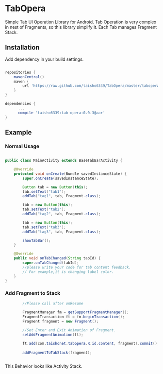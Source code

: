 TabOpera
========

Simple Tab UI Operation Library for Android.
Tab Operation is very complex in nest of Fragments, so this library simplify it.
Each Tab manages Fragment Stack.

Installation
---------

Add dependency in your build settings.

```groovy

repositories {
    mavenCentral()
    maven {
        url 'https://raw.github.com/taisho6339/TabOpera/master/tabopera/repository'
    }
}

dependencies {
      ...
      compile 'taisho6339:tab-opera:0.0.3@aar'
}

```

Example
---------

### Normal Usage


```Java

public class MainActivity extends BaseTabBarActivity {

    @Override
    protected void onCreate(Bundle savedInstanceState) {
        super.onCreate(savedInstanceState);

        Button tab = new Button(this);
        tab.setText("tab1");
        addTab("tag1", tab, Fragment.class);

        tab = new Button(this);
        tab.setText("tab2");
        addTab("tag2", tab, Fragment.class);

        tab = new Button(this);
        tab.setText("tab3");
        addTab("tag3", tab, Fragment.class);

        showTabBar();
    }

    @Override
    public void onTabChanged(String tabId) {
        super.onTabChanged(tabId);
        //please write your code for tab content feedback.
        // For example,it is changing label color.
    }
}

```

### Add Fragment to Stack

```Java
        //Please call after onResume
         
        FragmentManager fm = getSupportFragmentManager();
        FragmentTransaction ft = fm.beginTransaction();
        Fragment fragment = new Fragment();

        //Set Enter and Exit Animation of Fragment.
        setAddFragmentAnimation(ft);

        ft.add(com.taishonet.tabopera.R.id.content, fragment).commit();
       
        addFragmentToTabStack(fragment);
        
```

This Behavior looks like Activity Stack.
